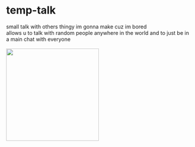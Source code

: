 <p align="center">
  <h1>temp-talk</h1>
  <span>small talk with others thingy im gonna make cuz im bored</span>
  <br>
  <span>allows u to talk with random people anywhere in the world and to just be in a main chat with everyone</span>
  <br><br>
  <img src="https://github.com/ITemply/temp-talk/blob/main/static/images/telux.png" height="250px" width="250px">
</p>

